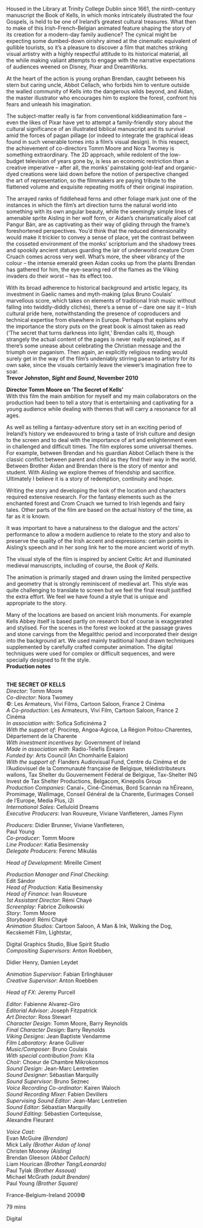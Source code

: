 
Housed in the Library at Trinity College Dublin since 1661, the ninth-century manuscript the Book of Kells, in which monks intricately illustrated the four Gospels, is held to be one of Ireland’s greatest cultural treasures. What then to make of this Irish-French-Belgian animated feature shaping the story of its creation for a modern-day family audience? The cynical might be expecting some dumbed-down oirishry aimed at the cinematic equivalent of gullible tourists, so it’s a pleasure to discover a film that matches striking visual artistry with a highly respectful attitude to its historical material, all the while making valiant attempts to engage with the narrative expectations of audiences weened on Disney, Pixar and DreamWorks.

At the heart of the action is young orphan Brendan, caught between his stern but caring uncle, Abbot Cellach, who forbids him to venture outside the walled community of Kells into the dangerous wilds beyond, and Aidan, the master illustrator who encourages him to explore the forest, confront his fears and unleash his imagination.

The subject-matter really is far from conventional kiddieanimation fare – even the likes of Pixar have yet to attempt a family-friendly story about the cultural significance of an illustrated biblical manuscript and its survival amid the forces of pagan pillage (or indeed to integrate the graphical ideas found in such venerable tomes into a film’s visual design). In this respect, the achievement of co-directors Tomm Moore and Nora Twomey is something extraordinary. The 2D approach, while redolent of the low-budget television of years gone by, is less an economic restriction than a creative imperative – after all, the monks’ painstaking gold-leaf and organic-dyed creations were laid down before the notion of perspective changed the art of representation, so the filmmakers are paying tribute to the flattened volume and exquisite repeating motifs of their original inspiration.

The arrayed ranks of fiddlehead ferns and other foliage mark just one of the instances in which the film’s art direction turns the natural world into something with its own angular beauty, while the seemingly simple lines of amenable sprite Aisling in her wolf form, or Aidan’s charismatically aloof cat Pangur Bán, are as captivating as their way of gliding through the frame’s foreshortened perspectives. You’d think that the reduced dimensionality would make it trickier to convey a sense of place, yet the contrast between the cosseted environment of the monks’ scriptorium and the shadowy trees and spookily ancient statues guarding the lair of underworld creature Crom Cruach comes across very well. What’s more, the sheer vibrancy of the colour – the intense emerald green Aidan cooks up from the plants Brendan has gathered for him, the eye-searing red of the flames as the Viking invaders do their worst – has its effect too.

With its broad adherence to historical background and artistic legacy, its investment in Gaelic names and myth-making (plus Bruno Coulais’ marvellous score, which takes on elements of traditional Irish music without falling into twiddly-diddly clichés), there’s a sense of – dare one say it – Irish cultural pride here, notwithstanding the presence of coproducers and technical expertise from elsewhere in Europe. Perhaps that explains why the importance the story puts on the great book is almost taken as read (‘The secret that turns darkness into light,’ Brendan calls it), though strangely the actual content of the pages is never really explained, as if there’s some unease about celebrating the Christian message and the triumph over paganism. Then again, an explicitly religious reading would surely get in the way of the film’s undeniably stirring paean to artistry for its own sake, since the visuals certainly leave the viewer’s imagination free to soar.  
**Trevor Johnston, _Sight and Sound_, November 2010**

**Director Tomm Moore on ‘The Secret of Kells’**  
With this film the main ambition for myself and my main collaborators on the production had been to tell a story that is entertaining and captivating for a young audience while dealing with themes that will carry a resonance for all ages.

As well as telling a fantasy-adventure story set in an exciting period of Ireland’s history we endeavoured to bring a taste of Irish culture and design to the screen and to deal with the importance of art and enlightenment even in challenged and difficult times. The film explores some universal themes. For example, between Brendan and his guardian Abbot Cellach there is the classic conflict between parent and child as they find their way in the world. Between Brother Aidan and Brendan there is the story of mentor and student. With Aisling we explore themes of friendship and sacrifice. Ultimately I believe it is a story of redemption, continuity and hope.

Writing the story and developing the look of the location and characters required extensive research. For the fantasy elements such as the enchanted forest and Crom Cruach we turned to Irish legends and fairy tales. Other parts of the film are based on the actual history of the time, as far as it is known.

It was important to have a naturalness to the dialogue and the actors’ performance to allow a modern audience to relate to the story and also to preserve the quality of the Irish accent and expressions: certain points in Aisling’s speech and in her song link her to the more ancient world of myth.

The visual style of the film is inspired by ancient Celtic Art and illuminated medieval manuscripts, including of course, the _Book of Kells_.

The animation is primarily staged and drawn using the limited perspective and geometry that is strongly reminiscent of medieval art. This style was quite challenging to translate to screen but we feel the final result justified the extra effort. We feel we have found a style that is unique and appropriate to the story.

Many of the locations are based on ancient Irish monuments. For example Kells Abbey itself is based partly on research but of course is exaggerated and stylised. For the scenes in the forest we looked at the passage graves and stone carvings from the Megalithic period and incorporated their design into the background art. We used mainly traditional hand drawn techniques supplemented by carefully crafted computer animation. The digital techniques were used for complex or difficult sequences, and were specially designed to fit the style.  
**Production notes**
<br><br>

**THE SECRET OF KELLS**  
_Director_: Tomm Moore  
_Co-director_: Nora Twomey  
©: Les Armateurs, Vivi Films, Cartoon Saloon, France 2 Cinéma  
_A Co-production_: Les Armateurs, Vivi Film,  Cartoon Saloon, France 2 Cinéma  
_In association with_: Sofica Soficinéma 2  
_With the support of_: Procirep, Angoa-Agicoa, La Région Poitou-Charentes, Département de la Charente  
_With investment incentives by_:  Government of Ireland  
_Made in association with_: Radio-Telefís Éireann  
_Funded by_: Arts Council (An Chomhairle Ealaíon)  
_With the support of_: Flanders Audiovisual Fund, Centre du Cinéma et de l’Audiovisuel de la Communauté française de Belgique, télédistributeurs wallons, Tax Shelter du Gouvernement Fédéral de Belgique, Tax-Shelter ING Invest de Tax Shelter Productions, Belgacom, Kinepolis Group  
_Production Companies_: Canal+, Ciné-Cinémas, Bord Scannán na hÉireann, Promimage, Wallimage, Conseil Général de la Charente, Eurimages Conseil de l’Europe, Media Plus, i2i  
_International Sales_: Celluloïd Dreams  
_Executive Producers_: Ivan Rouveure,  Viviane Vanfleteren, James Flynn

_Producers_: Didier Brunner, Viviane Vanfleteren,  
Paul Young  
_Co-producer_: Tomm Moore  
_Line Producer_: Katia Besimensky  
_Delegate Producers_: Ferenc Mikulás

_Head of Development_: Mireille Ciment

_Production Manager and Final Checking_:  
Edit Sándor  
_Head of Production_: Katia Besimensky  
_Head of Finance_: Ivan Rouveure  
_1st Assistant Director_: Rémi Chayé  
_Screenplay_: Fabrice Ziolkowski  
_Story_: Tomm Moore  
_Storyboard_: Rémi Chayé  
_Animation Studios_: Cartoon Saloon, A Man & Ink, Walking the Dog, Kecskemét Film, Lightstar,

Digital Graphics Studio, Blue Spirit Studio  
_Compositing Supervisors_: Anton Roebben,

Didier Henry, Damien Leydet

_Animation Supervisor_: Fabian Erlinghäuser  
_Creative Supervisor_: Anton Roebben

_Head of FX_: Jeremy Purcell

_Editor_: Fabienne Alvarez-Giro  
_Editorial Advisor_: Joseph Fitzpatrick  
_Art Director_: Ross Stewart  
_Character Design_: Tomm Moore, Barry Reynolds  
_Final Character Design_: Barry Reynolds  
_Viking Designs_: Jean Baptiste Vendamme  
_Film Laboratory_: Arane Gulliver  
_Music/Composer_: Bruno Coulais  
_With special contribution from_: Kìla  
_Choir_: Choeur de Chambre Mikrokosmos  
_Sound Design_: Jean-Marc Lentretien  
_Sound Designer_: Sébastian Marquilly  
_Sound Supervisor_: Bruno Seznec  
_Voice Recording Co-ordinator_: Kairen Waloch  
_Sound Recording Mixer_: Fabien Devillers  
_Supervising Sound Editor_: Jean-Marc Lentretien  
_Sound Editor_: Sébastian Marquilly  
_Sound Editing_: Sébastien Cortequisse,  
Alexandre Fleurant

_Voice Cast:_  
Evan McGuire _(Brendan)_  
Mick Lally _(Brother Aidan of Iona)_  
Christen Mooney _(Aisling)_  
Brendan Gleeson _(Abbot Cellach)_  
Liam Hourican _(Brother Tang/Leonardo)_  
Paul Tylak _(Brother Assoua)_  
Michael McGrath _(adult Brendan)_  
Paul Young _(Brother Square)_

France-Belgium-Ireland 2009©

79 mins

Digital
<!--stackedit_data:
eyJoaXN0b3J5IjpbMjY5NTg2Mjc4XX0=
-->